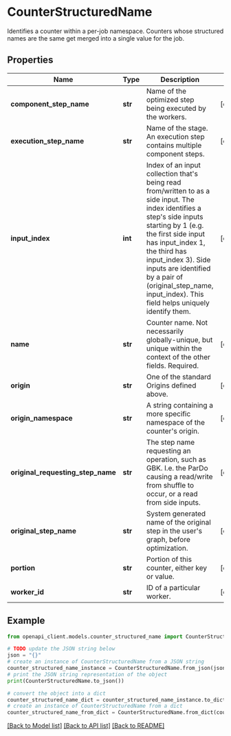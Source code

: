 # CounterStructuredName

Identifies a counter within a per-job namespace. Counters whose structured names are the same get merged into a single value for the job.

## Properties

Name | Type | Description | Notes
------------ | ------------- | ------------- | -------------
**component_step_name** | **str** | Name of the optimized step being executed by the workers. | [optional] 
**execution_step_name** | **str** | Name of the stage. An execution step contains multiple component steps. | [optional] 
**input_index** | **int** | Index of an input collection that&#39;s being read from/written to as a side input. The index identifies a step&#39;s side inputs starting by 1 (e.g. the first side input has input_index 1, the third has input_index 3). Side inputs are identified by a pair of (original_step_name, input_index). This field helps uniquely identify them. | [optional] 
**name** | **str** | Counter name. Not necessarily globally-unique, but unique within the context of the other fields. Required. | [optional] 
**origin** | **str** | One of the standard Origins defined above. | [optional] 
**origin_namespace** | **str** | A string containing a more specific namespace of the counter&#39;s origin. | [optional] 
**original_requesting_step_name** | **str** | The step name requesting an operation, such as GBK. I.e. the ParDo causing a read/write from shuffle to occur, or a read from side inputs. | [optional] 
**original_step_name** | **str** | System generated name of the original step in the user&#39;s graph, before optimization. | [optional] 
**portion** | **str** | Portion of this counter, either key or value. | [optional] 
**worker_id** | **str** | ID of a particular worker. | [optional] 

## Example

```python
from openapi_client.models.counter_structured_name import CounterStructuredName

# TODO update the JSON string below
json = "{}"
# create an instance of CounterStructuredName from a JSON string
counter_structured_name_instance = CounterStructuredName.from_json(json)
# print the JSON string representation of the object
print(CounterStructuredName.to_json())

# convert the object into a dict
counter_structured_name_dict = counter_structured_name_instance.to_dict()
# create an instance of CounterStructuredName from a dict
counter_structured_name_from_dict = CounterStructuredName.from_dict(counter_structured_name_dict)
```
[[Back to Model list]](../README.md#documentation-for-models) [[Back to API list]](../README.md#documentation-for-api-endpoints) [[Back to README]](../README.md)


